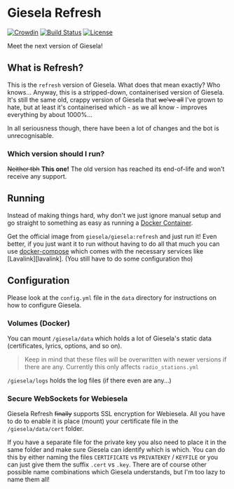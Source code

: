 # Giesela Refresh

[![Crowdin](https://d322cqt584bo4o.cloudfront.net/giesela/localized.svg)](https://crowdin.com/project/giesela)
[![Build Status](https://travis-ci.org/GieselaDev/Giesela.svg?branch=refresh)](https://travis-ci.org/GieselaDev/Giesela)
[![License](https://img.shields.io/github/license/gieseladev/giesela.svg?branch=refresh)](https://github.com/GieselaDev/Giesela/blob/refresh/LICENSE)


Meet the next version of Giesela!

## What is Refresh?
This is the `refresh` version of Giesela. What does that mean exactly? Who knows...
Anyway, this is a stripped-down, containerised version of Giesela. It's still the same
old, crappy version of Giesela that ~~we've all~~  I've grown to hate, but at least it's
containerised which - as we all know - improves everything by about 1000%...

In all seriousness though, there have been a lot of changes and the bot is 
unrecognisable.

### Which version should I run?
~~Neither tbh~~
**This one!** The old version has reached its end-of-life and won't receive any support.


## Running
Instead of making things hard, why don't we just ignore manual setup and go straight
to something as easy as running a [Docker Container][docker-container].

Get the official image from `giesela/giesela:refresh` and just run it!
Even better, if you just want it to run without having to do all that much
you can use [docker-compose] which comes with the necessary services like
[Lavalink][lavalink]. (You still have to do some configuration tho)


## Configuration
Please look at the `config.yml` file in the `data` directory for
instructions on how to configure Giesela.


### Volumes (Docker)
You can mount `/giesela/data` which holds a lot of Giesela's static data
(certificates, lyrics, options, and so on).

> Keep in mind that these files will be overwritten with newer versions if there are any.
Currently this only affects `radio_stations.yml`

`/giesela/logs` holds the log files (if there even are any...)


### Secure WebSockets for Webiesela
Giesela Refresh ~~finally~~ supports SSL encryption for Webiesela. All you have to do
to enable it is place (mount) your certificate file in the `/giesela/data/cert` folder.

If you have a separate file for the private key you also need to place it in the same
folder and make sure Giesela can identify which is which. You can do this by either
naming the files `CERTIFICATE` vs `PRIVATEKEY` / `KEYFILE` or you can just give them
the suffix `.cert` vs `.key`. There are of course other possible name combinations
which Giesela understands, but I'm too lazy to name them all!



[docker-container]: https://www.docker.com/what-container
[docker-compose]: https://docs.docker.com/compose

[discord-token]: https://github.com/reactiflux/discord-irc/wiki/Creating-a-discord-bot-&-getting-a-token
[discordpy-commands]: https://discordpy.readthedocs.io/en/rewrite/ext/commands/index.html "Commands Framework"